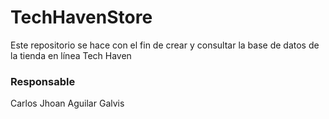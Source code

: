 # TechHavenStore
Este repositorio se hace con el fin de crear y consultar la base de datos de la tienda en línea Tech Haven

### Responsable
Carlos Jhoan Aguilar Galvis

